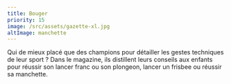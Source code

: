 ```yaml
---
title: Bouger
priority: 15
image: /src/assets/gazette-xl.jpg
altImage: manchette
---
```


Qui de mieux placé que des champions pour détailler les gestes techniques de leur sport ? Dans le magazine, ils distillent leurs conseils aux enfants pour réussir son lancer franc ou son plongeon, lancer un frisbee ou réussir sa manchette.
